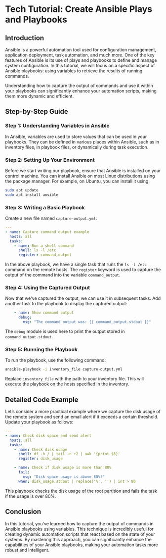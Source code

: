 # Tech Tutorial: Create Ansible Plays and Playbooks

## Introduction

Ansible is a powerful automation tool used for configuration management, application deployment, task automation, and much more. One of the key features of Ansible is its use of plays and playbooks to define and manage system configuration. In this tutorial, we will focus on a specific aspect of Ansible playbooks: using variables to retrieve the results of running commands.

Understanding how to capture the output of commands and use it within your playbooks can significantly enhance your automation scripts, making them more dynamic and efficient.

## Step-by-Step Guide

### Step 1: Understanding Variables in Ansible

In Ansible, variables are used to store values that can be used in your playbooks. They can be defined in various places within Ansible, such as in inventory files, in playbook files, or dynamically during task execution.

### Step 2: Setting Up Your Environment

Before we start writing our playbook, ensure that Ansible is installed on your control machine. You can install Ansible on most Linux distributions using the package manager. For example, on Ubuntu, you can install it using:

```bash
sudo apt update
sudo apt install ansible
```

### Step 3: Writing a Basic Playbook

Create a new file named `capture-output.yml`:

```yaml
---
- name: Capture command output example
  hosts: all
  tasks:
    - name: Run a shell command
      shell: ls -l /etc
      register: command_output
```

In the above playbook, we have a single task that runs the `ls -l /etc` command on the remote hosts. The `register` keyword is used to capture the output of the command into the variable `command_output`.

### Step 4: Using the Captured Output

Now that we've captured the output, we can use it in subsequent tasks. Add another task to the playbook to display the captured output:

```yaml
    - name: Show command output
      debug:
        msg: "The command output was: {{ command_output.stdout }}"
```

The `debug` module is used here to print the output stored in `command_output.stdout`.

### Step 5: Running the Playbook

To run the playbook, use the following command:

```bash
ansible-playbook -i inventory_file capture-output.yml
```

Replace `inventory_file` with the path to your inventory file. This will execute the playbook on the hosts specified in the inventory.

## Detailed Code Example

Let’s consider a more practical example where we capture the disk usage of the remote system and send an email alert if it exceeds a certain threshold. Update your playbook as follows:

```yaml
---
- name: Check disk space and send alert
  hosts: all
  tasks:
    - name: Check disk usage
      shell: df -h / | tail -n +2 | awk '{print $5}'
      register: disk_usage

    - name: Check if disk usage is more than 80%
      fail:
        msg: "Disk space usage is above 80%!"
      when: disk_usage.stdout | replace('%', '') | int > 80
```

This playbook checks the disk usage of the root partition and fails the task if the usage is over 80%.

## Conclusion

In this tutorial, you've learned how to capture the output of commands in Ansible playbooks using variables. This technique is incredibly useful for creating dynamic automation scripts that react based on the state of your systems. By mastering this approach, you can significantly enhance the capabilities of your Ansible playbooks, making your automation tasks more robust and intelligent.